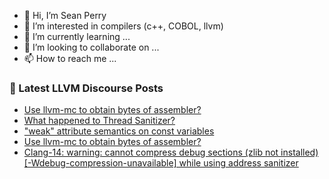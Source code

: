 - 👋 Hi, I’m Sean Perry
- 👀 I’m interested in compilers (c++, COBOL, llvm)
- 🌱 I’m currently learning ...
- 💞️ I’m looking to collaborate on ...
- 📫 How to reach me ...

<!---
s66perry/s66perry is a ✨ special ✨ repository because its `README.md` (this file) appears on your GitHub profile.
You can click the Preview link to take a look at your changes.
--->
### 📕 Latest LLVM Discourse Posts

<!-- DISCOURSE-LLVM:START -->
- [Use llvm-mc to obtain bytes of assembler?](https://discourse.llvm.org/t/use-llvm-mc-to-obtain-bytes-of-assembler/62390#post_4)
- [What happened to Thread Sanitizer?](https://discourse.llvm.org/t/what-happened-to-thread-sanitizer/62433#post_3)
- [&quot;weak&quot; attribute semantics on const variables](https://discourse.llvm.org/t/weak-attribute-semantics-on-const-variables/62311#post_10)
- [Use llvm-mc to obtain bytes of assembler?](https://discourse.llvm.org/t/use-llvm-mc-to-obtain-bytes-of-assembler/62390#post_3)
- [Clang-14: warning: cannot compress debug sections &lpar;zlib not installed&rpar; [-Wdebug-compression-unavailable] while using address sanitizer](https://discourse.llvm.org/t/clang-14-warning-cannot-compress-debug-sections-zlib-not-installed-wdebug-compression-unavailable-while-using-address-sanitizer/62506#post_7)
<!-- DISCOURSE-LLVM:END -->
